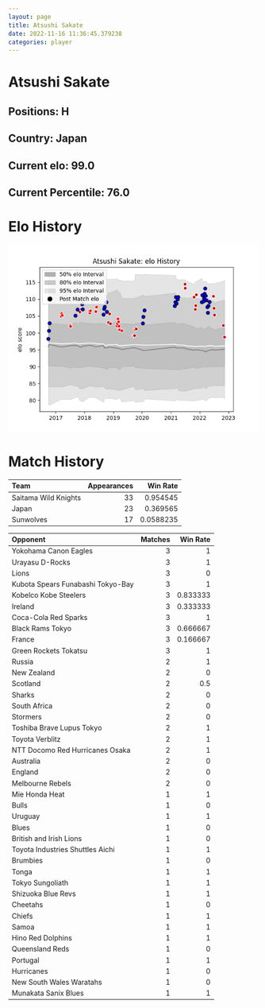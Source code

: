 ```yaml
---  
layout: page  
title: Atsushi Sakate  
date: 2022-11-16 11:36:45.379238  
categories: player  
---
```

# Atsushi Sakate

## Positions: H

## Country: Japan

## Current elo: 99.0

## Current Percentile: 76.0

# Elo History


![elo history](history_AtsushiSakate.png)
# Match History


| Team                 |   Appearances |   Win Rate |
|:---------------------|--------------:|-----------:|
| Saitama Wild Knights |            33 |  0.954545  |
| Japan                |            23 |  0.369565  |
| Sunwolves            |            17 |  0.0588235 |

| Opponent                          |   Matches |   Win Rate |
|:----------------------------------|----------:|-----------:|
| Yokohama Canon Eagles             |         3 |   1        |
| Urayasu D-Rocks                   |         3 |   1        |
| Lions                             |         3 |   0        |
| Kubota Spears Funabashi Tokyo-Bay |         3 |   1        |
| Kobelco Kobe Steelers             |         3 |   0.833333 |
| Ireland                           |         3 |   0.333333 |
| Coca-Cola Red Sparks              |         3 |   1        |
| Black Rams Tokyo                  |         3 |   0.666667 |
| France                            |         3 |   0.166667 |
| Green Rockets Tokatsu             |         3 |   1        |
| Russia                            |         2 |   1        |
| New Zealand                       |         2 |   0        |
| Scotland                          |         2 |   0.5      |
| Sharks                            |         2 |   0        |
| South Africa                      |         2 |   0        |
| Stormers                          |         2 |   0        |
| Toshiba Brave Lupus Tokyo         |         2 |   1        |
| Toyota Verblitz                   |         2 |   1        |
| NTT Docomo Red Hurricanes Osaka   |         2 |   1        |
| Australia                         |         2 |   0        |
| England                           |         2 |   0        |
| Melbourne Rebels                  |         2 |   0        |
| Mie Honda Heat                    |         1 |   1        |
| Bulls                             |         1 |   0        |
| Uruguay                           |         1 |   1        |
| Blues                             |         1 |   0        |
| British and Irish Lions           |         1 |   0        |
| Toyota Industries Shuttles Aichi  |         1 |   1        |
| Brumbies                          |         1 |   0        |
| Tonga                             |         1 |   1        |
| Tokyo Sungoliath                  |         1 |   1        |
| Shizuoka Blue Revs                |         1 |   1        |
| Cheetahs                          |         1 |   0        |
| Chiefs                            |         1 |   1        |
| Samoa                             |         1 |   1        |
| Hino Red Dolphins                 |         1 |   1        |
| Queensland Reds                   |         1 |   0        |
| Portugal                          |         1 |   1        |
| Hurricanes                        |         1 |   0        |
| New South Wales Waratahs          |         1 |   0        |
| Munakata Sanix Blues              |         1 |   1        |
